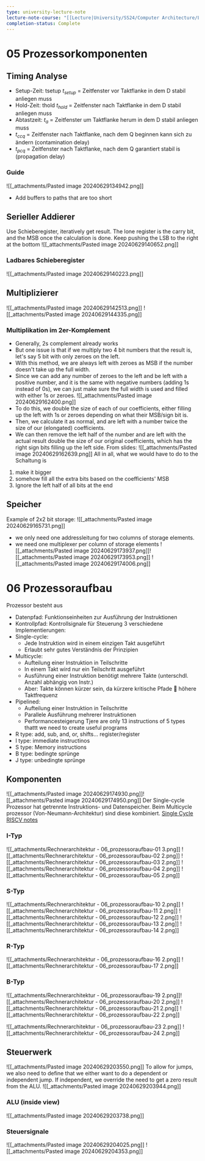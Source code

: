```yaml
---
type: university-lecture-note
lecture-note-course: "[[Lecture|University/SS24/Computer Architecture/Lecture]]"
completion-status: Complete
---
```

# 05 Prozessorkomponenten
## Timing Analyse
- Setup-Zeit: tsetup $t_{setup}$ = Zeitfenster vor Taktflanke in dem D stabil anliegen muss
-  Hold-Zeit: thold $t_{hold}$ = Zeitfenster nach Taktflanke in dem D stabil anliegen muss
-  Abtastzeit: $t_a$ = Zeitfenster um Taktflanke herum in dem D stabil anliegen muss
- $t_{ccq}$ = Zeitfenster nach Taktflanke, nach dem Q beginnen kann sich zu ändern (contamination delay)
- $t_{pcq}$ = Zeitfenster nach Taktflanke, nach dem Q garantiert stabil is (propagation delay)
### Guide
![[_attachments/Pasted image 20240629134942.png]]
- Add buffers to paths that are too short
## Serieller Addierer
Use Schieberegister, iteratively get result. The lone register is the carry bit, and the MSB once the calculation is done. Keep pushing the LSB to the right at the bottom
![[_attachments/Pasted image 20240629140652.png]]
### Ladbares Schieberegister
![[_attachments/Pasted image 20240629140223.png]]
## Multiplizierer
![[_attachments/Pasted image 20240629142513.png]]
![[_attachments/Pasted image 20240629144335.png]]
### Multiplikation im 2er-Komplement
-  Generally, 2s complement already works
- But one issue is that if we multiply two 4 bit numbers that the result is, let's say 5 bit with only zeroes on the left. 
- With this method, we are always left with zeroes as MSB if the number doesn't take up the full width.
- Since we can add any number of zeroes to the left and be left with a positive number, and it is the same with negative numbers (adding 1s instead of 0s), we can just make sure the full width is used and filled with either 1s or zeroes.
 ![[_attachments/Pasted image 20240629162400.png]]
- To do this, we double the size of each of our coefficients, either filling up the left with 1s or zeroes depending on what their MSB/sign bit is.
- Then, we calculate it as normal, and are left with a number twice the size of our (elongated) coefficients.
- We can then remove the left half of the number and are left with the actual result double the size of our original coefficients, which has the right sign bits filling up the left side.
From slides:
![[_attachments/Pasted image 20240629162639.png]]
All in all, what we would have to do to the Schaltung is
1. make it bigger
2. somehow fill all the extra bits based on the coefficients' MSB
3. Ignore the left half of all bits at the end
## Speicher
Example of 2x2 bit storage:
![[_attachments/Pasted image 20240629165731.png]]
- we only need one addressleitung for two columns of storage elements. 
- we need one multiplexer per column of storage elements
![[_attachments/Pasted image 20240629173937.png]]![[_attachments/Pasted image 20240629173953.png]]
![[_attachments/Pasted image 20240629174006.png]]


# 06 Prozessoraufbau
Prozessor besteht aus
- Datenpfad: Funktionseinheiten zur Ausführung der Instruktionen
- Kontrollpfad: Kontrollsignale für Steuerung
3 verschiedene Implementierungen:
- Single-cycle:
	- Jede Instruktion wird in einem einzigen Takt ausgeführt
	- Erlaubt sehr gutes Verständnis der Prinzipien
- Multicycle:
	- Aufteilung einer Instruktion in Teilschritte
	- In einem Takt wird nur ein Teilschritt ausgeführt
	- Ausführung einer Instruktion benötigt mehrere Takte (unterschdl. Anzahl abhängig von Instr.)
	- Aber: Takte können kürzer sein, da kürzere kritische Pfade  höhere Taktfrequenz
- Pipelined:
	- Aufteilung einer Instruktion in Teilschritte
	- Parallele Ausführung mehrerer Instruktionen
	- Performancesteigerung
Tjere are only 13 instructions of 5 types thattt we need to create useful programs
- R type: add, sub, and, or, shifts... register/register
- I type: immediate instructinos
- S type: Memory instructions
- B type: bedingte sprünge
- J type: unbedingte sprünge
## Komponenten
![[_attachments/Pasted image 20240629174930.png]]![[_attachments/Pasted image 20240629174950.png]]
Der Single-cycle Prozessor hat getrennte Instruktions- und Datenspeicher.
Beim Multicycle prozessor (Von-Neumann-Architektur) sind diese kombiniert.
[Single Cycle RISCV notes]([../../Excalidraw/SingleCycleRISCV)
### I-Typ
![[_attachments/Rechnerarchitektur - 06_prozessoraufbau-01 3.png]]
![[_attachments/Rechnerarchitektur - 06_prozessoraufbau-02 2.png]]
![[_attachments/Rechnerarchitektur - 06_prozessoraufbau-03 2.png]]
![[_attachments/Rechnerarchitektur - 06_prozessoraufbau-04 2.png]]
![[_attachments/Rechnerarchitektur - 06_prozessoraufbau-05 2.png]]
### S-Typ
![[_attachments/Rechnerarchitektur - 06_prozessoraufbau-10 2.png]]
![[_attachments/Rechnerarchitektur - 06_prozessoraufbau-11 2.png]]
![[_attachments/Rechnerarchitektur - 06_prozessoraufbau-12 2.png]]
![[_attachments/Rechnerarchitektur - 06_prozessoraufbau-13 2.png]]
![[_attachments/Rechnerarchitektur - 06_prozessoraufbau-14 2.png]]
### R-Typ
![[_attachments/Rechnerarchitektur - 06_prozessoraufbau-16 2.png]]
![[_attachments/Rechnerarchitektur - 06_prozessoraufbau-17 2.png]]
### B-Typ
![[_attachments/Rechnerarchitektur - 06_prozessoraufbau-19 2.png]]![[_attachments/Rechnerarchitektur - 06_prozessoraufbau-20 2.png]]
![[_attachments/Rechnerarchitektur - 06_prozessoraufbau-21 2.png]]
![[_attachments/Rechnerarchitektur - 06_prozessoraufbau-22 2.png]]

![[_attachments/Rechnerarchitektur - 06_prozessoraufbau-23 2.png]]
![[_attachments/Rechnerarchitektur - 06_prozessoraufbau-24 2.png]]
## Steuerwerk
![[_attachments/Pasted image 20240629203550.png]]
To allow for jumps, we also need to define that we either want to do a dependent or independent jump. If independent, we override the need to get a zero result from the ALU.
![[_attachments/Pasted image 20240629203944.png]]
### ALU (inside view)
![[_attachments/Pasted image 20240629203738.png]]
### Steuersignale
![[_attachments/Pasted image 20240629204025.png]]
![[_attachments/Pasted image 20240629204353.png]]


